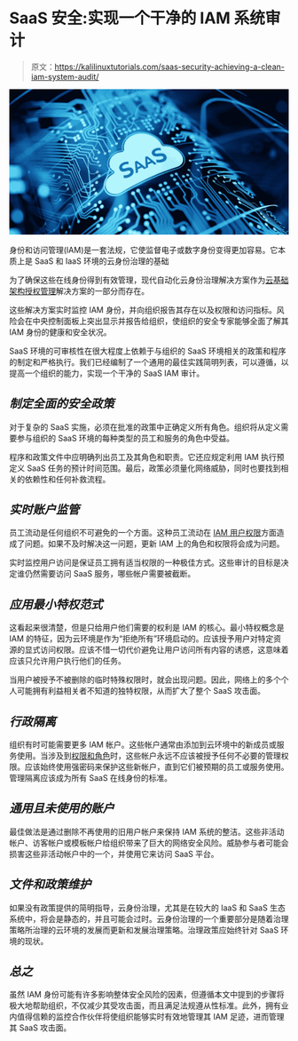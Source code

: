 # SaaS 安全:实现一个干净的 IAM 系统审计

> 原文：<https://kalilinuxtutorials.com/saas-security-achieving-a-clean-iam-system-audit/>

[![](img/8cb5b8fc05e89950b5f39a527b737a4a.png)](https://blogger.googleusercontent.com/img/b/R29vZ2xl/AVvXsEhwxeCMVdjODVbGQ7Y20hEEknXGG0rjU5C754dCI2rzuRcFpff7bgxmmhOAcYvfpFrf2h3exI9zM-z6XgykTzZC2G7o-EbgRG1famkwQ67-TBqVZt4tIDIhRT-rCdG0E9IBSIrQ3ljNKfLM1LWP41hz7KU0WjYPJINNn57bmfOjyQdTgiYQDQ6KQIRZxw/s16000/saas.webp)

身份和访问管理(IAM)是一套法规，它使监督电子或数字身份变得更加容易。它本质上是 SaaS 和 IaaS 环境的云身份治理的基础

为了确保这些在线身份得到有效管理，现代自动化云身份治理解决方案作为[云基础架构授权管理](https://ermetic.com/solution/cloud-infrastructure-entitlements-management/)解决方案的一部分而存在。

这些解决方案实时监控 IAM 身份，并向组织报告其存在以及权限和访问指标。风险会在中央控制面板上突出显示并报告给组织，使组织的安全专家能够全面了解其 IAM 身份的健康和安全状况。

SaaS 环境的可审核性在很大程度上依赖于与组织的 SaaS 环境相关的政策和程序的制定和严格执行。我们已经编制了一个通用的最佳实践简明列表，可以遵循，以提高一个组织的能力，实现一个干净的 SaaS IAM 审计。

## ***制定全面的安全政策***

对于复杂的 SaaS 实施，必须在批准的政策中正确定义所有角色。组织将从定义需要参与组织的 SaaS 环境的每种类型的员工和服务的角色中受益。

程序和政策文件中应明确列出员工及其角色和职责。它还应规定利用 IAM 执行预定义 SaaS 任务的预计时间范围。最后，政策必须量化网络威胁，同时也要找到相关的依赖性和任何补救流程。

## ***实时账户监管***

员工流动是任何组织不可避免的一个方面。这种员工流动在 [IAM 用户权限](https://aws.amazon.com/iam/features/manage-permissions/)方面造成了问题。如果不及时解决这一问题，更新 IAM 上的角色和权限将会成为问题。

实时监控用户访问是保证员工拥有适当权限的一种极佳方式。这些审计的目标是决定谁仍然需要访问 SaaS 服务，哪些帐户需要被截断。

## ***应用最小特权范式***

这看起来很清楚，但是只给用户他们需要的权利是 IAM 的核心。最小特权概念是 IAM 的特征，因为云环境是作为“拒绝所有”环境启动的。应该授予用户对特定资源的显式访问权限。应该不惜一切代价避免让用户访问所有内容的诱惑，这意味着应该只允许用户执行他们的任务。

当用户被授予不被删除的临时特殊权限时，就会出现问题。因此，网络上的多个个人可能拥有利益相关者不知道的独特权限，从而扩大了整个 SaaS 攻击面。

## ***行政隔离***

组织有时可能需要更多 IAM 帐户。这些帐户通常由添加到云环境中的新成员或服务使用。当涉及到[权限和角色](https://en.wikipedia.org/wiki/Identity_management)时，这些帐户永远不应该被授予任何不必要的管理权限。应该始终使用强密码来保护这些新帐户，直到它们被预期的员工或服务使用。管理隔离应该成为所有 SaaS 在线身份的标准。

## ***通用且未使用的账户***

最佳做法是通过删除不再使用的旧用户帐户来保持 IAM 系统的整洁。这些非活动帐户、访客帐户或模板帐户给组织带来了巨大的网络安全风险。威胁参与者可能会损害这些非活动帐户中的一个，并使用它来访问 SaaS 平台。

## ***文件和政策维护***

如果没有政策提供的简明指导，云身份治理，尤其是在较大的 IaaS 和 SaaS 生态系统中，将会是静态的，并且可能会过时。云身份治理的一个重要部分是随着治理策略所治理的云环境的发展而更新和发展治理策略。治理政策应始终针对 SaaS 环境的现状。

## ***总之***

虽然 IAM 身份可能有许多影响整体安全风险的因素，但遵循本文中提到的步骤将极大地帮助组织，不仅减少其受攻击面，而且满足法规遵从性标准。此外，拥有业内值得信赖的监控合作伙伴将使组织能够实时有效地管理其 IAM 足迹，进而管理其 SaaS 攻击面。